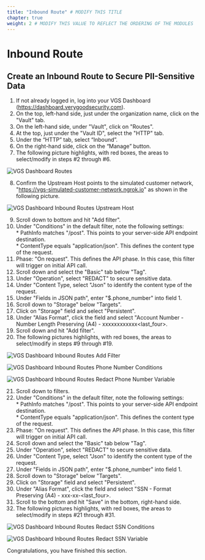 ```yaml
---
title: "Inbound Route" # MODIFY THIS TITLE
chapter: true
weight: 2 # MODIFY THIS VALUE TO REFLECT THE ORDERING OF THE MODULES
---
```


# Inbound Route <!-- MODIFY THIS HEADING -->

## Create an Inbound Route to Secure PII-Sensitive Data <!-- MODIFY THIS SUBHEADING -->  

1) If not already logged in, log into your VGS Dashboard (https://dashboard.verygoodsecurity.com).  
2) On the top, left-hand side, just under the organization name, click on the "Vault" tab.  
3) On the left-hand side, under "Vault", click on "Routes".  
4) At the top, just under the "Vault ID", select the "HTTP" tab.  
5) Under the “HTTP” tab, select “Inbound”.  
6) On the right-hand side, click on the “Manage” button.  
7) The following picture highlights, with red boxes, the areas to select/modify in steps #2 through #6.  

![VGS Dashboard Routes](/images/vgs-dashboard-routes-manage-inbound.jpg)  

8) Confirm the Upstream Host points to the simulated customer network, "https://vgs-simulated-customer-network.ngrok.io" as shown in the following picture.

![VGS Dashboard Inbound Routes Upstream Host](/images/vgs-dashboard-inbound-route-upstream-host-modify.jpg)  

9) Scroll down to bottom and hit "Add filter".  
10) Under "Conditions" in the default filter, note the following settings:  
        * PathInfo matches "/post". This points to your server-side API endpoint destination.  
        * ContentType equals "application/json". This defines the content type of the request.  
11) Phase: "On request". This defines the API phase. In this case, this filter will trigger on initial API call.  
12) Scroll down and select the "Basic" tab below "Tag".  
13) Under "Operation", select "REDACT" to secure sensitive data.  
14) Under "Content Type, select "Json" to identify the content type of the request.  
15) Under "Fields in JSON path", enter "$.phone_number" into field 1.  
16) Scroll down to "Storage" below "Targets".  
17) Click on "Storage" field and select "Persistent".  
18) Under "Alias Format", click the field and select "Account Number - Number Length Preserving (A4) - xxxxxxxxxxxx<last_four>.  
19) Scroll down and hit "Add filter".  
20) The following pictures highlights, with red boxes, the areas to select/modify in steps #9 through #19.  

![VGS Dashboard Inbound Routes Add Filter](/images/vgs-dashboard-inbound-route-add-filter.jpg)  

![VGS Dashboard Inbound Routes Phone Number Conditions](/images/vgs-dashboard-inbound-route-redact-phone-number-conditions.jpg)  

![VGS Dashboard Inbound Routes Redact Phone Number Variable](/images/vgs-dashboard-inbound-route-redact-phone-number-variable.jpg)  

21) Scroll down to filters.  
22) Under "Conditions" in the default filter, note the following settings:  
        * PathInfo matches "/post". This points to your server-side API endpoint destination.  
        * ContentType equals "application/json". This defines the content type of the request.  
23) Phase: "On request". This defines the API phase. In this case, this filter will trigger on initial API call.  
24) Scroll down and select the "Basic" tab below "Tag".  
25) Under "Operation", select "REDACT" to secure sensitive data.  
26) Under "Content Type, select "Json" to identify the content type of the request.  
27) Under "Fields in JSON path", enter "$.phone_number" into field 1.  
28) Scroll down to "Storage" below "Targets".  
29) Click on "Storage" field and select "Persistent".  
30) Under "Alias Format", click the field and select "SSN - Format Preserving (A4) - xxx-xx-<last_four>.  
31) Scroll to the bottom and hit "Save" in the bottom, right-hand side.  
32) The following pictures highlights, with red boxes, the areas to select/modify in steps #21 through #31.  

![VGS Dashboard Inbound Routes Redact SSN Conditions](/images/vgs-dashboard-inbound-route-redact-ssn-conditions.jpg)  

![VGS Dashboard Inbound Routes Redact SSN Variable](/images/vgs-dashboard-inbound-route-redact-ssn-variable.jpg)  


Congratulations, you have finished this section.  
